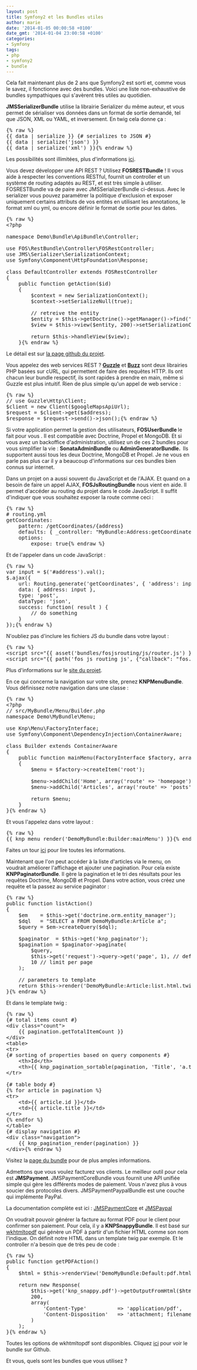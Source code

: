 ```yaml
---
layout: post
title: Symfony2 et les Bundles utiles
author: marie
date: '2014-01-05 00:00:58 +0100'
date_gmt: '2014-01-04 23:00:58 +0100'
categories:
- Symfony
tags:
- php
- symfony2
- bundle
---
```


Cela fait maintenant plus de 2 ans que Symfony2 est sorti et, comme vous le savez, il fonctionne avec des bundles. Voici une liste non-exhaustive de bundles sympathiques qui s'avèrent très utiles au quotidien.

<!--more-->

<strong>JMSSerializerBundle</strong> utilise la librairie Serializer du même auteur, et vous permet de sérialiser vos données dans un format de sortie demandé, tel que JSON, XML ou YAML, et inversement. En twig cela donne ça :

<pre class="lang:default decode:true">
{% raw %}
{{ data | serialize }} {# serializes to JSON #}
{{ data | serialize('json') }}
{{ data | serialize('xml') }}{% endraw %}
</pre>

Les possibilités sont illimitées, plus d'informations <a href="http://jmsyst.com/bundles/JMSSerializerBundle" target="_blank">ici</a>.

Vous devez développer une API REST ? Utilisez <strong>FOSRESTBundle</strong> ! Il vous aide à respecter les conventions RESTful, fournit un controller et un système de routing adaptés au REST, et est très simple à utiliser. FOSRESTBundle va de paire avec JMSSerializerBundle ci-dessus. Avec le serializer vous pouvez paramétrer la politique d'exclusion et exposer uniquement certains attributs de vos entités en utilisant les annotations, le format xml ou yml, ou encore définir le format de sortie pour les dates.

<pre class="lang:default decode:true crayon-selected">
{% raw %}
&lt;?php

namespace Demo\Bundle\ApiBundle\Controller;

use FOS\RestBundle\Controller\FOSRestController;
use JMS\Serializer\SerializationContext;
use Symfony\Component\HttpFoundation\Response;

class DefaultController extends FOSRestController
{
    public function getAction($id)
    {
        $context = new SerializationContext();
        $context-&gt;setSerializeNull(true);

        // retreive the entity
        $entity = $this-&gt;getDoctrine()-&gt;getManager()-&gt;find('MyBundle:Entity', $id);
        $view = $this-&gt;view($entity, 200)-&gt;setSerializationContext($context);

        return $this-&gt;handleView($view);
    }{% endraw %}
</pre>

Le détail est sur <a href="https://github.com/FriendsOfSymfony/FOSRestBundle" target="_blank">la page github du projet</a>.

Vous appelez des web services REST ? <a href="https://github.com/guzzle/guzzle"><strong>Guzzle</strong></a> et <a href="https://github.com/kriswallsmith/Buzz"><strong>Buzz</strong></a> sont deux librairies PHP basées sur cURL, qui permettent de faire des requêtes HTTP. Ils ont chacun leur bundle respectif, ils sont rapides à prendre en main, même si Guzzle est plus intuitif. Rien de plus simple qu'un appel de web service :

<pre class="lang:default decode:true">
{% raw %}
// use Guzzle\Http\Client;
$client = new Client($googleMapsApiUrl);
$request = $client-&gt;get($address);
$response = $request-&gt;send()-&gt;json();{% endraw %}
</pre>

Si votre application permet la gestion des utilisateurs, <strong>FOSUserBundle </strong>le fait pour vous . Il est compatible avec Doctrine, Propel et MongoDB. Et si vous avez un backoffice d'administration, utilisez un de ces 2 bundles pour vous simplifier la vie : <strong> SonataAdminBundle</strong> ou<strong> AdminGeneratorBundle.  </strong>Ils supportent aussi tous les deux Doctrine, MongoDB et Propel. Je ne vous en parle pas plus car il y a beaucoup d'informations sur ces bundles bien connus sur internet.

Dans un projet on a aussi souvent du JavaScript et de l'AJAX. Et quand on a besoin de faire un appel AJAX, <strong>FOSJsRoutingBundle</strong> nous vient en aide. Il permet d'accéder au routing du projet dans le code JavaScript. Il suffit d'indiquer que vous souhaitez exposer la route comme ceci :

<pre class="lang:default decode:true">
{% raw %}
# routing.yml
getCoordinates:
    pattern: /getCoordinates/{address}
    defaults: { _controller: "MyBundle:Address:getCoordinates"}
    options:
        expose: true{% endraw %}
</pre>

Et de l'appeler dans un code JavaScript :

<pre class="lang:default decode:true">
{% raw %}
var input = $('#address').val();
$.ajax({
    url: Routing.generate('getCoordinates', { 'address': input }),
    data: { address: input },
    type: 'post',
    dataType: 'json',
    success: function( result ) {
        // do something
    }
});{% endraw %}
</pre>

N'oubliez pas d'inclure les fichiers JS du bundle dans votre layout :

<pre class="lang:default decode:true">
{% raw %}
&lt;script src="{{ asset('bundles/fosjsrouting/js/router.js') }}"&gt;&lt;/script&gt;
&lt;script src="{{ path('fos_js_routing_js', {"callback": "fos.Router.setData"}) }}"&gt;&lt;/script&gt;{% endraw %}
</pre>

Plus d'informations sur le <a href="https://github.com/FriendsOfSymfony/FOSJsRoutingBundle/blob/master/Resources/doc/README.markdown">site du projet</a>.

En ce qui concerne la navigation sur votre site, prenez <strong>KNPMenuBundle</strong>. Vous définissez notre navigation dans une classe :

<pre class="lang:default decode:true">
{% raw %}
&lt;?php
// src/MyBundle/Menu/Builder.php
namespace Demo\MyBundle\Menu;

use Knp\Menu\FactoryInterface;
use Symfony\Component\DependencyInjection\ContainerAware;

class Builder extends ContainerAware
{
    public function mainMenu(FactoryInterface $factory, array $options)
    {
        $menu = $factory-&gt;createItem('root');

        $menu-&gt;addChild('Home', array('route' =&gt; 'homepage'));
        $menu-&gt;addChild('Articles', array('route' =&gt; 'posts'))

        return $menu;
    }
}{% endraw %}
</pre>

Et vous l'appelez dans votre layout :

<pre class="lang:default decode:true">
{% raw %}
{{ knp_menu_render('DemoMyBundle:Builder:mainMenu') }}{% endraw %}
</pre>

Faites un tour <a href="https://github.com/KnpLabs/KnpMenuBundle/blob/master/Resources/doc/index.md#first-menu">ici</a> pour lire toutes les informations.

Maintenant que l'on peut accéder à la liste d'articles via le menu, on voudrait améliorer l'affichage et ajouter une pagination. Pour cela existe <strong>KNPPaginatorBundle</strong>. Il gère la pagination et le tri des résultats pour les requêtes Doctrine, MongoDB et Propel. Dans votre action, vous créez une requête et la passez au service paginator :

<pre class="lang:default decode:true">
{% raw %}
public function listAction()
{
    $em    = $this-&gt;get('doctrine.orm.entity_manager');
    $dql   = "SELECT a FROM DemoMyBundle:Article a";
    $query = $em-&gt;createQuery($dql);

    $paginator  = $this-&gt;get('knp_paginator');
    $pagination = $paginator-&gt;paginate(
        $query,
        $this-&gt;get('request')-&gt;query-&gt;get('page', 1), // default page number,
        10 // limit per page
    );

    // parameters to template
    return $this-&gt;render('DemoMyBundle:Article:list.html.twig', array('pagination' =&gt; $pagination));
}{% endraw %}
</pre>

Et dans le template twig :

<pre class="lang:default decode:true">
{% raw %}
{# total items count #}
&lt;div class="count"&gt;
    {{ pagination.getTotalItemCount }}
&lt;/div&gt;
&lt;table&gt;
&lt;tr&gt;
{# sorting of properties based on query components #}
    &lt;th&gt;Id&lt;/th&gt;
    &lt;th&gt;{{ knp_pagination_sortable(pagination, 'Title', 'a.title') }}&lt;/th&gt;
&lt;/tr&gt;

{# table body #}
{% for article in pagination %}
&lt;tr&gt;
    &lt;td&gt;{{ article.id }}&lt;/td&gt;
    &lt;td&gt;{{ article.title }}&lt;/td&gt;
&lt;/tr&gt;
{% endfor %}
&lt;/table&gt;
{# display navigation #}
&lt;div class="navigation"&gt;
    {{ knp_pagination_render(pagination) }}
&lt;/div&gt;{% endraw %}
</pre>

Visitez la <a href="https://github.com/KnpLabs/KnpPaginatorBundle">page du bundle</a> pour de plus amples informations.

Admettons que vous voulez facturez vos clients. Le meilleur outil pour cela est <strong>JMSPayment</strong>. JMSPaymentCoreBundle vous fournit une API unifiée simple qui gère les différents modes de paiement. Vous n'avez plus à vous soucier des protocoles divers. JMSPaymentPaypalBundle est une couche qui implémente PayPal.

La documentation complète est ici : <a href="http://jmsyst.com/bundles/JMSPaymentCoreBundle" target="_blank">JMSPaymentCore</a> et <a href="http://jmsyst.com/bundles/JMSPaymentPaypalBundle" target="_blank">JMSPaypal</a>

On voudrait pouvoir générer la facture au format PDF pour le client pour confirmer son paiement. Pour cela, il y a <strong>KNPSnappyBundle</strong>. Il est basé sur <a href="http://code.google.com/p/wkhtmltopdf/">wkhtmltopdf</a> qui génère un PDF à partir d'un fichier HTML comme son nom l'indique. On définit notre HTML dans un template twig par exemple. Et le controller n'a besoin que de très peu de code :

<pre class="lang:default decode:true">
{% raw %}
public function getPDFAction()
{
    $html = $this-&gt;renderView('DemoMyBundle:Default:pdf.html.twig');

    return new Response(
        $this-&gt;get('knp_snappy.pdf')-&gt;getOutputFromHtml($html, array('footer-center' =&gt; 'Page [page]/[topage]')),
        200,
        array(
            'Content-Type'          =&gt; 'application/pdf',
            'Content-Disposition'   =&gt; 'attachment; filename="file.pdf"'
        )
    );
}{% endraw %}
</pre>

Toutes les options de wkhtmltopdf sont disponibles. Cliquez <a href="https://github.com/KnpLabs/KnpSnappyBundle">ici</a> pour voir le bundle sur Github.

Et vous, quels sont les bundles que vous utilisez ?


